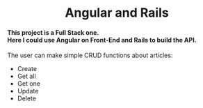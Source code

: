 
<h1 align="center">Angular and Rails</h1>

<h4>This project is a Full Stack one. <br>
Here I could use Angular on Front-End and Rails to build the API. </h4>

<p>The user can make simple CRUD functions about articles: </p>
<ul>
  <li>Create</li>
  <li>Get all</li>
  <li>Get one</li>
  <li>Update</li>
  <li>Delete</li>
</ul>
